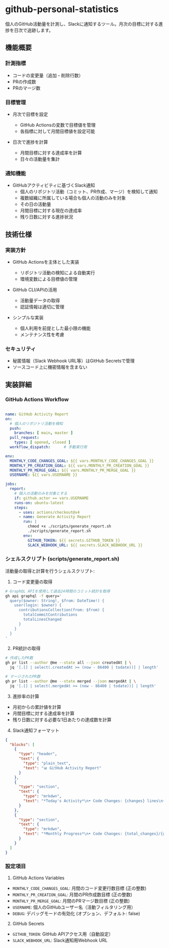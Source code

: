 # github-personal-statistics

個人のGitHub活動量を計測し、Slackに通知するツール。月次の目標に対する進捗を日次で追跡します。

## 機能概要



### 計測指標

- コードの変更量（追加・削除行数）
- PRの作成数
- PRのマージ数

### 目標管理

- 月次で目標を設定
  - GitHub Actionsの変数で目標値を管理
  - 各指標に対して月間目標値を設定可能

- 日次で進捗を計算
  - 月間目標に対する達成率を計算
  - 日々の活動量を集計



### 通知機能

- GitHubアクティビティに基づくSlack通知
  - 個人のリポジトリ活動（コミット、PR作成、マージ）を検知して通知
  - 複数組織に所属している場合も個人の活動のみを対象
  - その日の活動量
  - 月間目標に対する現在の達成率
  - 残り日数に対する進捗状況



## 技術仕様

### 実装方針

- GitHub Actionsを主体とした実装
  - リポジトリ活動の検知による自動実行
  - 環境変数による目標値の管理

- GitHub CLI/APIの活用
  - 活動量データの取得
  - 認証情報は適切に管理

- シンプルな実装
  - 個人利用を前提とした最小限の機能
  - メンテナンス性を考慮

### セキュリティ

- 秘匿情報（Slack Webhook URL等）はGitHub Secretsで管理
- ソースコード上に機密情報を含まない

## 実装詳細

### GitHub Actions Workflow

```yaml

name: GitHub Activity Report
on:
  # 個人のリポジトリ活動を検知
  push:
    branches: [ main, master ]
  pull_request:
    types: [ opened, closed ]
  workflow_dispatch:      # 手動実行用

env:
  MONTHLY_CODE_CHANGES_GOAL: ${{ vars.MONTHLY_CODE_CHANGES_GOAL }}
  MONTHLY_PR_CREATION_GOAL: ${{ vars.MONTHLY_PR_CREATION_GOAL }}
  MONTHLY_PR_MERGE_GOAL: ${{ vars.MONTHLY_PR_MERGE_GOAL }}
  USERNAME: ${{ vars.USERNAME }}

jobs:
  report:
    # 個人の活動のみを対象とする
    if: github.actor == vars.USERNAME
    runs-on: ubuntu-latest
    steps:
      - uses: actions/checkout@v4
      - name: Generate Activity Report
        run: |
          chmod +x ./scripts/generate_report.sh
          ./scripts/generate_report.sh
        env:
          GITHUB_TOKEN: ${{ secrets.GITHUB_TOKEN }}
          SLACK_WEBHOOK_URL: ${{ secrets.SLACK_WEBHOOK_URL }}
```

### シェルスクリプト (scripts/generate_report.sh)

活動量の取得と計算を行うシェルスクリプト:



1) コード変更量の取得

```bash
# GraphQL APIを使用して過去24時間のコミット統計を取得
gh api graphql -f query='
  query($owner: String!, $from: DateTime!) {
    user(login: $owner) {
      contributionsCollection(from: $from) {
        totalCommitContributions
        totalLinesChanged
      }
    }
  }
'
```

2) PR統計の取得

```bash
# 作成したPR数
gh pr list --author @me --state all --json createdAt | \
  jq '[.[] | select(.createdAt >= (now - 86400 | todate))] | length'

# マージされたPR数
gh pr list --author @me --state merged --json mergedAt | \
  jq '[.[] | select(.mergedAt >= (now - 86400 | todate))] | length'
```

3) 進捗率の計算

- 月初からの累計値を計算
- 月間目標に対する達成率を計算
- 残り日数に対する必要な1日あたりの達成数を計算

4) Slack通知フォーマット

```json
{
  "blocks": [
    {
      "type": "header",
      "text": {
        "type": "plain_text",
        "text": "📊 GitHub Activity Report"
      }
    },
    {
      "type": "section",
      "text": {
        "type": "mrkdwn",
        "text": "*Today's Activity*\n• Code Changes: {changes} lines\n• PRs Created: {created}\n• PRs Merged: {merged}"
      }
    },
    {
      "type": "section",
      "text": {
        "type": "mrkdwn",
        "text": "*Monthly Progress*\n• Code Changes: {total_changes}/{goal_changes} ({progress}%)\n• PRs Created: {total_created}/{goal_created} ({progress}%)\n• PRs Merged: {total_merged}/{goal_merged} ({progress}%)"
      }
    }
  ]
}
```

### 設定項目

1. GitHub Actions Variables

- `MONTHLY_CODE_CHANGES_GOAL`: 月間のコード変更行数目標 (正の整数)
- `MONTHLY_PR_CREATION_GOAL`: 月間のPR作成数目標 (正の整数)
- `MONTHLY_PR_MERGE_GOAL`: 月間のPRマージ数目標 (正の整数)
- `USERNAME`: 個人のGitHubユーザー名（活動フィルタリング用）
- `DEBUG`: デバッグモードの有効化 (オプション、デフォルト: false)

2. GitHub Secrets

- `GITHUB_TOKEN`: GitHub APIアクセス用（自動設定）
- `SLACK_WEBHOOK_URL`: Slack通知用Webhook URL
